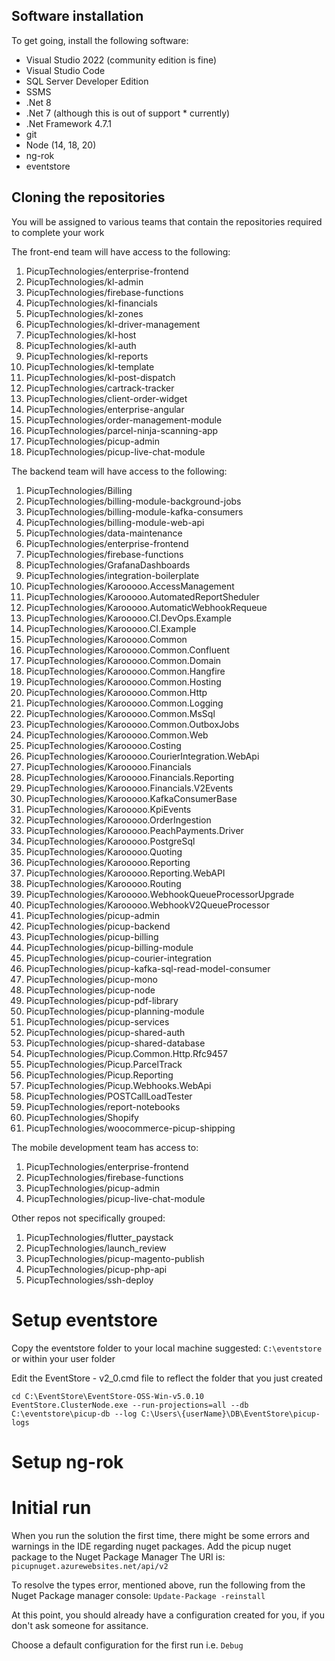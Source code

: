 ## Software installation
To get going, install the following software:
* Visual Studio 2022 (community edition is fine)
* Visual Studio Code
* SQL Server Developer Edition
* SSMS
* .Net 8
* .Net 7 (although this is out of support * currently)
* .Net Framework 4.7.1
* git
* Node (14, 18, 20)
* ng-rok
* eventstore

## Cloning the repositories
You will be assigned to various teams that contain the repositories required to complete your work

The front-end team will have access to the following:
1. PicupTechnologies/enterprise-frontend
1. PicupTechnologies/kl-admin
1. PicupTechnologies/firebase-functions
1. PicupTechnologies/kl-financials
1. PicupTechnologies/kl-zones
1. PicupTechnologies/kl-driver-management
1. PicupTechnologies/kl-host
1. PicupTechnologies/kl-auth
1. PicupTechnologies/kl-reports
1. PicupTechnologies/kl-template
1. PicupTechnologies/kl-post-dispatch
1. PicupTechnologies/cartrack-tracker
1. PicupTechnologies/client-order-widget
1. PicupTechnologies/enterprise-angular
1. PicupTechnologies/order-management-module
1. PicupTechnologies/parcel-ninja-scanning-app
1. PicupTechnologies/picup-admin
1. PicupTechnologies/picup-live-chat-module

The backend team will have access to the following:
1. PicupTechnologies/Billing
1. PicupTechnologies/billing-module-background-jobs
1. PicupTechnologies/billing-module-kafka-consumers
1. PicupTechnologies/billing-module-web-api
1. PicupTechnologies/data-maintenance
1. PicupTechnologies/enterprise-frontend
1. PicupTechnologies/firebase-functions
1. PicupTechnologies/GrafanaDashboards
1. PicupTechnologies/integration-boilerplate
1. PicupTechnologies/Karooooo.AccessManagement
1. PicupTechnologies/Karooooo.AutomatedReportSheduler
1. PicupTechnologies/Karooooo.AutomaticWebhookRequeue
1. PicupTechnologies/Karooooo.CI.DevOps.Example
1. PicupTechnologies/Karooooo.CI.Example
1. PicupTechnologies/Karooooo.Common
1. PicupTechnologies/Karooooo.Common.Confluent
1. PicupTechnologies/Karooooo.Common.Domain
1. PicupTechnologies/Karooooo.Common.Hangfire
1. PicupTechnologies/Karooooo.Common.Hosting
1. PicupTechnologies/Karooooo.Common.Http
1. PicupTechnologies/Karooooo.Common.Logging
1. PicupTechnologies/Karooooo.Common.MsSql
1. PicupTechnologies/Karooooo.Common.OutboxJobs
1. PicupTechnologies/Karooooo.Common.Web
1. PicupTechnologies/Karooooo.Costing
1. PicupTechnologies/Karooooo.CourierIntegration.WebApi
1. PicupTechnologies/Karooooo.Financials
1. PicupTechnologies/Karooooo.Financials.Reporting
1. PicupTechnologies/Karooooo.Financials.V2Events
1. PicupTechnologies/Karooooo.KafkaConsumerBase
1. PicupTechnologies/Karooooo.KpiEvents
1. PicupTechnologies/Karooooo.OrderIngestion
1. PicupTechnologies/Karooooo.PeachPayments.Driver
1. PicupTechnologies/Karooooo.PostgreSql
1. PicupTechnologies/Karooooo.Quoting
1. PicupTechnologies/Karooooo.Reporting
1. PicupTechnologies/Karooooo.Reporting.WebAPI
1. PicupTechnologies/Karooooo.Routing
1. PicupTechnologies/Karooooo.WebhookQueueProcessorUpgrade
1. PicupTechnologies/Karooooo.WebhookV2QueueProcessor
1. PicupTechnologies/picup-admin
1. PicupTechnologies/picup-backend
1. PicupTechnologies/picup-billing
1. PicupTechnologies/picup-billing-module
1. PicupTechnologies/picup-courier-integration
1. PicupTechnologies/picup-kafka-sql-read-model-consumer
1. PicupTechnologies/picup-mono
1. PicupTechnologies/picup-node
1. PicupTechnologies/picup-pdf-library
1. PicupTechnologies/picup-planning-module
1. PicupTechnologies/picup-services
1. PicupTechnologies/picup-shared-auth
1. PicupTechnologies/picup-shared-database
1. PicupTechnologies/Picup.Common.Http.Rfc9457
1. PicupTechnologies/Picup.ParcelTrack
1. PicupTechnologies/Picup.Reporting
1. PicupTechnologies/Picup.Webhooks.WebApi
1. PicupTechnologies/POSTCallLoadTester
1. PicupTechnologies/report-notebooks
1. PicupTechnologies/Shopify
1. PicupTechnologies/woocommerce-picup-shipping

The mobile development team has access to:
1. PicupTechnologies/enterprise-frontend 
1. PicupTechnologies/firebase-functions
1. PicupTechnologies/picup-admin
1. PicupTechnologies/picup-live-chat-module


Other repos not specifically grouped:
1. PicupTechnologies/flutter_paystack
1. PicupTechnologies/launch_review
1. PicupTechnologies/picup-magento-publish
1. PicupTechnologies/picup-php-api
1. PicupTechnologies/ssh-deploy

# Setup eventstore
Copy the eventstore folder to your local machine
suggested: `C:\eventstore` or within your user folder

Edit the EventStore - v2_0.cmd file to reflect the folder that you just created
```
cd C:\EventStore\EventStore-OSS-Win-v5.0.10
EventStore.ClusterNode.exe --run-projections=all --db C:\eventstore\picup-db --log C:\Users\{userName}\DB\EventStore\picup-logs
```

# Setup ng-rok


# Initial run
When you run the solution the first time, there might be some errors and warnings in the IDE regarding nuget packages.
Add the picup nuget package to the Nuget Package Manager
The URI is: `picupnuget.azurewebsites.net/api/v2`

To resolve the types error, mentioned above, run the following from the Nuget Package manager console:
`Update-Package -reinstall`

At this point, you should already have a configuration created for you, if you don't ask someone for assitance.

Choose a default configuration for the first run i.e. `Debug`